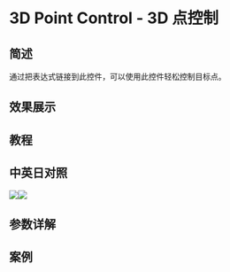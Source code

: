 # 3D Point Control - 3D 点控制

## 简述

通过把表达式链接到此控件，可以使用此控件轻松控制目标点。

## 效果展示

## 教程

## 中英日对照

![](https://mir.yuelili.com/wp-content/uploads/user/AE/effects/AE-Effects-Expression-Controls-3D_Point_Control.png)![](https://mir.yuelili.com/wp-content/uploads/user/AE/effects/AE-Effects-Expression-Controls-3D_Point_Control_cn.png)

## 参数详解

## 案例
